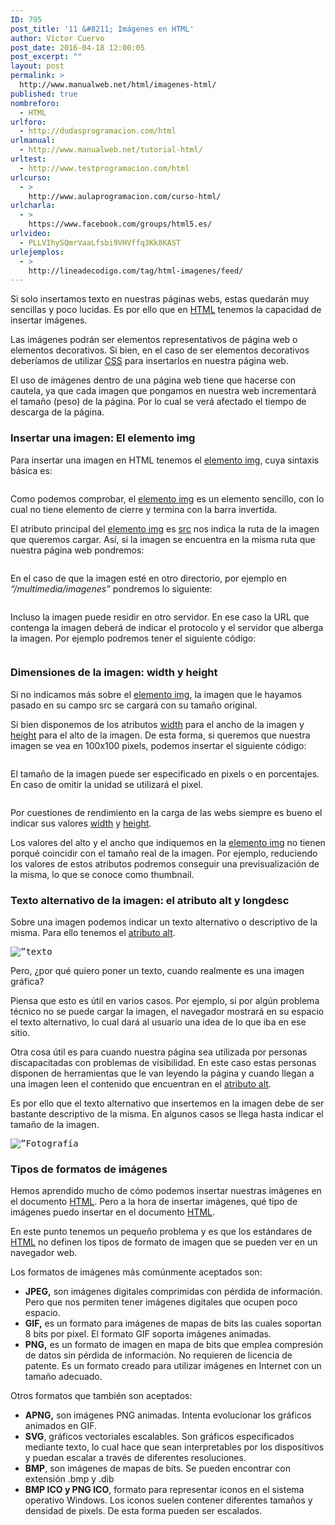 ```yaml
---
ID: 795
post_title: '11 &#8211; Imágenes en HTML'
author: Víctor Cuervo
post_date: 2016-04-18 12:00:05
post_excerpt: ""
layout: post
permalink: >
  http://www.manualweb.net/html/imagenes-html/
published: true
nombreforo:
  - HTML
urlforo:
  - http://dudasprogramacion.com/html
urlmanual:
  - http://www.manualweb.net/tutorial-html/
urltest:
  - http://www.testprogramacion.com/html
urlcurso:
  - >
    http://www.aulaprogramacion.com/curso-html/
urlcharla:
  - >
    https://www.facebook.com/groups/html5.es/
urlvideo:
  - PLLVIhySQmrVaaLfsbi9VHVffq3Kk8KAST
urlejemplos:
  - >
    http://lineadecodigo.com/tag/html-imagenes/feed/
---
```

<span style="font-weight: 400;">Si solo insertamos texto en nuestras páginas webs, estas quedarán muy sencillas y poco lucidas. Es por ello que en </span><a href="http://www.manualweb.net/tutorial-html/"><span style="font-weight: 400;">HTML</span></a><span style="font-weight: 400;"> tenemos la capacidad de insertar imágenes.</span>

<span style="font-weight: 400;">Las imágenes podrán ser elementos representativos de página web o elementos decorativos. Si bien, en el caso de ser elementos decorativos deberíamos de utilizar </span><a href="http://www.manualweb.net/tutorial-css/"><span style="font-weight: 400;">CSS</span></a><span style="font-weight: 400;"> para insertarlos en nuestra página web.</span>

<span style="font-weight: 400;">El uso de imágenes dentro de una página web tiene que hacerse con cautela, ya que cada imagen que pongamos en nuestra web incrementará el tamaño (peso) de la página. Por lo cual se verá afectado el tiempo de descarga de la página.</span>
<h3>Insertar una imagen: El elemento img</h3>
<span style="font-weight: 400;">Para insertar una imagen en HTML tenemos el </span><a href="http://w3api.com/wiki/HTML:IMG"><span style="font-weight: 400;">elemento img</span></a><span style="font-weight: 400;">, cuya sintaxis básica es:</span>
<pre lang="html4strict"><img src="”nombreimagen.jpg”" alt="" /></pre>
<span style="font-weight: 400;">Como podemos comprobar, el </span><a href="http://w3api.com/wiki/HTML:IMG"><span style="font-weight: 400;">elemento img</span></a><span style="font-weight: 400;"> es un elemento sencillo, con lo cual no tiene elemento de cierre y termina con la barra invertida.</span>

<span style="font-weight: 400;">El atributo principal del </span><a href="http://w3api.com/wiki/HTML:IMG"><span style="font-weight: 400;">elemento img</span></a><span style="font-weight: 400;"> es </span><a href="http://www.w3api.com/wiki/HTML:Src"><span style="font-weight: 400;">src</span></a><span style="font-weight: 400;"> nos indica la ruta de la imagen que queremos cargar. Así, si la imagen se encuentra en la misma ruta que nuestra página web pondremos:</span>
<pre lang="html4strict"><img src="”foto.jpg”" alt="" /></pre>
<span style="font-weight: 400;">En el caso de que la imagen esté en otro directorio, por ejemplo en </span><i><span style="font-weight: 400;">“/multimedia/imagenes” </span></i><span style="font-weight: 400;">pondremos lo siguiente:</span>
<pre lang="html4strict"><img src="”/multimedia/imagenes/foto.jpg”" alt="" /></pre>
<span style="font-weight: 400;">Incluso la imagen puede residir en otro servidor. En ese caso la URL que contenga la imagen deberá de indicar el protocolo y el servidor que alberga la imagen. Por ejemplo podremos tener el siguiente código:</span>
<pre lang="html4strict"><img src="”http://lineadecodigo.com/imagenes/logo.jpg”" alt="" /></pre>
<h3>Dimensiones de la imagen: width y height</h3>
<span style="font-weight: 400;">Si no indicamos más sobre el </span><a href="http://w3api.com/wiki/HTML:IMG"><span style="font-weight: 400;">elemento img</span></a><span style="font-weight: 400;">, la imagen que le hayamos pasado en su campo src se cargará con su tamaño original.</span>

<span style="font-weight: 400;">Si bien disponemos de los atributos </span><a href="http://www.w3api.com/wiki/HTML:Width"><span style="font-weight: 400;">width</span></a><span style="font-weight: 400;"> para el ancho de la imagen y </span><a href="http://www.w3api.com/wiki/HTML:Height"><span style="font-weight: 400;">height</span></a><span style="font-weight: 400;"> para el alto de la imagen. De esta forma, si queremos que nuestra imagen se vea en 100x100 pixels, podemos insertar el siguiente código:</span>
<pre lang="html4strict"><img src="”foto.jpg”" alt="" width="”100”" height="”100”" /></pre>
<span style="font-weight: 400;">El tamaño de la imagen puede ser especificado en pixels o en porcentajes. En caso de omitir la unidad se utilizará el pixel.</span>
<pre lang="html4strict"><img src="”foto.jpg”" alt="" width="”100”" height="”100”" />
<img src="”foto.jpg”" alt="" width="”100px”" height="”100px”" />
<img src="”foto.jpg”" alt="" width="”50%”" height="”50%”" /></pre>
<span style="font-weight: 400;">Por cuestiones de rendimiento en la carga de las webs siempre es bueno el indicar sus valores </span><a href="http://www.w3api.com/wiki/HTML:Width"><span style="font-weight: 400;">width</span></a><span style="font-weight: 400;"> y </span><a href="http://www.w3api.com/wiki/HTML:Height"><span style="font-weight: 400;">height</span></a><span style="font-weight: 400;">.</span>

<span style="font-weight: 400;">Los valores del alto y el ancho que indiquemos en la </span><a href="http://w3api.com/wiki/HTML:IMG"><span style="font-weight: 400;">elemento img</span></a><span style="font-weight: 400;"> no tienen porqué coincidir con el tamaño real de la imagen. Por ejemplo, reduciendo los valores de estos atributos podremos conseguir una previsualización de la misma, lo que se conoce como thumbnail.</span>
<h3>Texto alternativo de la imagen: el atributo alt y longdesc</h3>
<span style="font-weight: 400;">Sobre una imagen podemos indicar un texto alternativo o descriptivo de la misma. Para ello tenemos el </span><a href="http://www.w3api.com/wiki/HTML:Alt"><span style="font-weight: 400;">atributo alt</span></a><span style="font-weight: 400;">.</span>
<pre lang="html4strict"><img src="”foto.jpg”" alt="”texto" /></pre>
<span style="font-weight: 400;">Pero, ¿por qué quiero poner un texto, cuando realmente es una imagen gráfica?</span>

<span style="font-weight: 400;">Piensa que esto es útil en varios casos. Por ejemplo, si por algún problema técnico no se puede cargar la imagen, el navegador mostrará en su espacio el texto alternativo, lo cual dará al usuario una idea de lo que iba en ese sitio.</span>

<span style="font-weight: 400;">Otra cosa útil es para cuando nuestra página sea utilizada por personas discapacitadas con problemas de visibilidad. En este caso estas personas disponen de herramientas que le van leyendo la página y cuando llegan a una imagen leen el contenido que encuentran en el </span><a href="http://www.w3api.com/wiki/HTML:Alt"><span style="font-weight: 400;">atributo alt</span></a><span style="font-weight: 400;">.</span>

<span style="font-weight: 400;">Es por ello que el texto alternativo que insertemos en la imagen debe de ser bastante descriptivo de la misma. En algunos casos se llega hasta indicar el tamaño de la imagen.</span>
<pre lang="html4strict"><img src="”foto.jpg”" alt="”Fotografía" /></pre>
<h3>Tipos de formatos de imágenes</h3>
<span style="font-weight: 400;">Hemos aprendido mucho de cómo podemos insertar nuestras imágenes en el documento </span><a href="http://www.manualweb.net/tutorial-html/"><span style="font-weight: 400;">HTML</span></a><span style="font-weight: 400;">. Pero a la hora de insertar imágenes, qué tipo de imágenes puedo insertar en el documento </span><a href="http://www.manualweb.net/tutorial-html/"><span style="font-weight: 400;">HTML</span></a><span style="font-weight: 400;">.</span>

<span style="font-weight: 400;">En este punto tenemos un pequeño problema y es que los estándares de </span><a href="http://www.manualweb.net/tutorial-html/"><span style="font-weight: 400;">HTML</span></a><span style="font-weight: 400;"> no definen los tipos de formato de imagen que se pueden ver en un navegador web.</span>

<span style="font-weight: 400;">Los formatos de imágenes más comúnmente aceptados son:</span>
<ul>
	<li style="font-weight: 400;"><b>JPEG,</b><span style="font-weight: 400;"> son imágenes digitales comprimidas con pérdida de información. Pero que nos permiten tener imágenes digitales que ocupen poco espacio.</span></li>
	<li style="font-weight: 400;"><b>GIF,</b><span style="font-weight: 400;"> es un formato para imágenes de mapas de bits las cuales soportan 8 bits por pixel. El formato GIF soporta imágenes animadas.</span></li>
	<li style="font-weight: 400;"><b>PNG,</b><span style="font-weight: 400;"> es un formato de imagen en mapa de bits que emplea compresión de datos sin pérdida de información. No requieren de licencia de patente. Es un formato creado para utilizar imágenes en Internet con un tamaño adecuado.</span></li>
</ul>
<span style="font-weight: 400;">Otros formatos que también son aceptados:</span>
<ul>
	<li style="font-weight: 400;"><b>APNG,</b><span style="font-weight: 400;"> son imágenes PNG animadas. Intenta evolucionar los gráficos animados en GIF.</span></li>
	<li style="font-weight: 400;"><b>SVG</b><span style="font-weight: 400;">, gráficos vectoriales escalables. Son gráficos especificados mediante texto, lo cual hace que sean interpretables por los dispositivos y puedan escalar a través de diferentes resoluciones.</span></li>
	<li style="font-weight: 400;"><b>BMP</b><span style="font-weight: 400;">, son imágenes de mapas de bits. Se pueden encontrar con extensión .bmp y .dib</span></li>
	<li style="font-weight: 400;"><b>BMP ICO y PNG ICO</b><span style="font-weight: 400;">, formato para representar iconos en el sistema operativo Windows. Los iconos suelen contener diferentes tamaños y densidad de pixels. De esta forma pueden ser escalados.</span></li>
</ul>